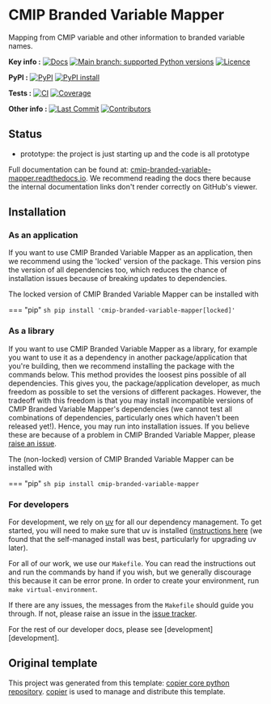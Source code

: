 <!--- --8<-- [start:description] -->
# CMIP Branded Variable Mapper

Mapping from CMIP variable and other information to branded variable names.

**Key info :**
[![Docs](https://readthedocs.org/projects/cmip-branded-variable-mapper/badge/?version=latest)](https://cmip-branded-variable-mapper.readthedocs.io)
[![Main branch: supported Python versions](https://img.shields.io/python/required-version-toml?tomlFilePath=https%3A%2F%2Fraw.githubusercontent.com%2Fznicholls%2FCMIP-branded-variables-scratch%2Fmain%2Fpyproject.toml)](https://github.com/znicholls/CMIP-branded-variables-scratch/blob/main/pyproject.toml)
[![Licence](https://img.shields.io/pypi/l/cmip-branded-variable-mapper?label=licence)](https://github.com/znicholls/CMIP-branded-variables-scratch/blob/main/LICENCE)

**PyPI :**
[![PyPI](https://img.shields.io/pypi/v/cmip-branded-variable-mapper.svg)](https://pypi.org/project/cmip-branded-variable-mapper/)
[![PyPI install](https://github.com/znicholls/CMIP-branded-variables-scratch/actions/workflows/install-pypi.yaml/badge.svg?branch=main)](https://github.com/znicholls/CMIP-branded-variables-scratch/actions/workflows/install-pypi.yaml)

**Tests :**
[![CI](https://github.com/znicholls/CMIP-branded-variables-scratch/actions/workflows/ci.yaml/badge.svg?branch=main)](https://github.com/znicholls/CMIP-branded-variables-scratch/actions/workflows/ci.yaml)
[![Coverage](https://codecov.io/gh/znicholls/CMIP-branded-variables-scratch/branch/main/graph/badge.svg)](https://codecov.io/gh/znicholls/CMIP-branded-variables-scratch)

**Other info :**
[![Last Commit](https://img.shields.io/github/last-commit/znicholls/CMIP-branded-variables-scratch.svg)](https://github.com/znicholls/CMIP-branded-variables-scratch/commits/main)
[![Contributors](https://img.shields.io/github/contributors/znicholls/CMIP-branded-variables-scratch.svg)](https://github.com/znicholls/CMIP-branded-variables-scratch/graphs/contributors)
## Status

<!---

We recommend having a status line in your repo
to tell anyone who stumbles on your repository where you're up to.
Some suggested options:

- prototype: the project is just starting up and the code is all prototype
- development: the project is actively being worked on
- finished: the project has achieved what it wanted
  and is no longer being worked on, we won't reply to any issues
- dormant: the project is no longer worked on
  but we might come back to it,
  if you have questions, feel free to raise an issue
- abandoned: this project is no longer worked on
  and we won't reply to any issues
-->

- prototype: the project is just starting up and the code is all prototype

<!--- --8<-- [end:description] -->

Full documentation can be found at:
[cmip-branded-variable-mapper.readthedocs.io](https://cmip-branded-variable-mapper.readthedocs.io/en/latest/).
We recommend reading the docs there because the internal documentation links
don't render correctly on GitHub's viewer.

## Installation

<!--- --8<-- [start:installation] -->
### As an application

If you want to use CMIP Branded Variable Mapper as an application,
then we recommend using the 'locked' version of the package.
This version pins the version of all dependencies too,
which reduces the chance of installation issues
because of breaking updates to dependencies.

The locked version of CMIP Branded Variable Mapper can be installed with

=== "pip"
    ```sh
    pip install 'cmip-branded-variable-mapper[locked]'
    ```

### As a library

If you want to use CMIP Branded Variable Mapper as a library,
for example you want to use it
as a dependency in another package/application that you're building,
then we recommend installing the package with the commands below.
This method provides the loosest pins possible of all dependencies.
This gives you, the package/application developer,
as much freedom as possible to set the versions of different packages.
However, the tradeoff with this freedom is that you may install
incompatible versions of CMIP Branded Variable Mapper's dependencies
(we cannot test all combinations of dependencies,
particularly ones which haven't been released yet!).
Hence, you may run into installation issues.
If you believe these are because of a problem in CMIP Branded Variable Mapper,
please [raise an issue](https://github.com/znicholls/CMIP-branded-variables-scratch/issues).

The (non-locked) version of CMIP Branded Variable Mapper can be installed with

=== "pip"
    ```sh
    pip install cmip-branded-variable-mapper
    ```

### For developers

For development, we rely on [uv](https://docs.astral.sh/uv/)
for all our dependency management.
To get started, you will need to make sure that uv is installed
([instructions here](https://docs.astral.sh/uv/getting-started/installation/)
(we found that the self-managed install was best,
particularly for upgrading uv later).

For all of our work, we use our `Makefile`.
You can read the instructions out and run the commands by hand if you wish,
but we generally discourage this because it can be error prone.
In order to create your environment, run `make virtual-environment`.

If there are any issues, the messages from the `Makefile` should guide you through.
If not, please raise an issue in the
[issue tracker](https://github.com/znicholls/CMIP-branded-variables-scratch/issues).

For the rest of our developer docs, please see [development][development].

<!--- --8<-- [end:installation] -->

## Original template

This project was generated from this template:
[copier core python repository](https://gitlab.com/openscm/copier-core-python-repository).
[copier](https://copier.readthedocs.io/en/stable/) is used to manage and
distribute this template.
